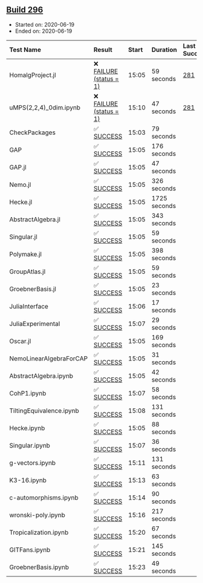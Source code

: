 ## [Build 296](https://oscarci.mathematik.uni-kl.de/job/oscar-stable/296/)

* Started on: 2020-06-19
* Ended on: 2020-06-19

| Test Name    | Result | Start | Duration | Last Success | First Failure |
|:-------------|:-------|:------|:---------|:-------------|:--------------|
| HomalgProject.jl | ❌ [FAILURE (status = 1)](https://oscarci.mathematik.uni-kl.de/job/oscar-stable/296/artifact/logs/build-296/HomalgProject.jl.log) | 15:05 | 59 seconds | [281](https://oscarci.mathematik.uni-kl.de/job/oscar-stable/281/) | [282](https://oscarci.mathematik.uni-kl.de/job/oscar-stable/282/) |
| uMPS(2,2,4)_0dim.ipynb | ❌ [FAILURE (status = 1)](https://oscarci.mathematik.uni-kl.de/job/oscar-stable/296/artifact/logs/build-296/uMPS-2-2-4-_0dim.ipynb.log) | 15:10 | 47 seconds | [281](https://oscarci.mathematik.uni-kl.de/job/oscar-stable/281/) | [282](https://oscarci.mathematik.uni-kl.de/job/oscar-stable/282/) |
| CheckPackages | ✅ [SUCCESS](https://oscarci.mathematik.uni-kl.de/job/oscar-stable/296/artifact/logs/build-296/CheckPackages.log) | 15:03 | 79 seconds |  |  |
| GAP | ✅ [SUCCESS](https://oscarci.mathematik.uni-kl.de/job/oscar-stable/296/artifact/logs/build-296/GAP.log) | 15:05 | 176 seconds |  |  |
| GAP.jl | ✅ [SUCCESS](https://oscarci.mathematik.uni-kl.de/job/oscar-stable/296/artifact/logs/build-296/GAP.jl.log) | 15:05 | 47 seconds |  |  |
| Nemo.jl | ✅ [SUCCESS](https://oscarci.mathematik.uni-kl.de/job/oscar-stable/296/artifact/logs/build-296/Nemo.jl.log) | 15:05 | 326 seconds |  |  |
| Hecke.jl | ✅ [SUCCESS](https://oscarci.mathematik.uni-kl.de/job/oscar-stable/296/artifact/logs/build-296/Hecke.jl.log) | 15:05 | 1725 seconds |  |  |
| AbstractAlgebra.jl | ✅ [SUCCESS](https://oscarci.mathematik.uni-kl.de/job/oscar-stable/296/artifact/logs/build-296/AbstractAlgebra.jl.log) | 15:05 | 343 seconds |  |  |
| Singular.jl | ✅ [SUCCESS](https://oscarci.mathematik.uni-kl.de/job/oscar-stable/296/artifact/logs/build-296/Singular.jl.log) | 15:05 | 59 seconds |  |  |
| Polymake.jl | ✅ [SUCCESS](https://oscarci.mathematik.uni-kl.de/job/oscar-stable/296/artifact/logs/build-296/Polymake.jl.log) | 15:05 | 398 seconds |  |  |
| GroupAtlas.jl | ✅ [SUCCESS](https://oscarci.mathematik.uni-kl.de/job/oscar-stable/296/artifact/logs/build-296/GroupAtlas.jl.log) | 15:05 | 59 seconds |  |  |
| GroebnerBasis.jl | ✅ [SUCCESS](https://oscarci.mathematik.uni-kl.de/job/oscar-stable/296/artifact/logs/build-296/GroebnerBasis.jl.log) | 15:05 | 23 seconds |  |  |
| JuliaInterface | ✅ [SUCCESS](https://oscarci.mathematik.uni-kl.de/job/oscar-stable/296/artifact/logs/build-296/JuliaInterface.log) | 15:06 | 17 seconds |  |  |
| JuliaExperimental | ✅ [SUCCESS](https://oscarci.mathematik.uni-kl.de/job/oscar-stable/296/artifact/logs/build-296/JuliaExperimental.log) | 15:07 | 29 seconds |  |  |
| Oscar.jl | ✅ [SUCCESS](https://oscarci.mathematik.uni-kl.de/job/oscar-stable/296/artifact/logs/build-296/Oscar.jl.log) | 15:05 | 169 seconds |  |  |
| NemoLinearAlgebraForCAP | ✅ [SUCCESS](https://oscarci.mathematik.uni-kl.de/job/oscar-stable/296/artifact/logs/build-296/NemoLinearAlgebraForCAP.log) | 15:05 | 31 seconds |  |  |
| AbstractAlgebra.ipynb | ✅ [SUCCESS](https://oscarci.mathematik.uni-kl.de/job/oscar-stable/296/artifact/logs/build-296/AbstractAlgebra.ipynb.log) | 15:05 | 42 seconds |  |  |
| CohP1.ipynb | ✅ [SUCCESS](https://oscarci.mathematik.uni-kl.de/job/oscar-stable/296/artifact/logs/build-296/CohP1.ipynb.log) | 15:07 | 58 seconds |  |  |
| TiltingEquivalence.ipynb | ✅ [SUCCESS](https://oscarci.mathematik.uni-kl.de/job/oscar-stable/296/artifact/logs/build-296/TiltingEquivalence.ipynb.log) | 15:08 | 131 seconds |  |  |
| Hecke.ipynb | ✅ [SUCCESS](https://oscarci.mathematik.uni-kl.de/job/oscar-stable/296/artifact/logs/build-296/Hecke.ipynb.log) | 15:05 | 88 seconds |  |  |
| Singular.ipynb | ✅ [SUCCESS](https://oscarci.mathematik.uni-kl.de/job/oscar-stable/296/artifact/logs/build-296/Singular.ipynb.log) | 15:07 | 36 seconds |  |  |
| g-vectors.ipynb | ✅ [SUCCESS](https://oscarci.mathematik.uni-kl.de/job/oscar-stable/296/artifact/logs/build-296/g-vectors.ipynb.log) | 15:11 | 131 seconds |  |  |
| K3-16.ipynb | ✅ [SUCCESS](https://oscarci.mathematik.uni-kl.de/job/oscar-stable/296/artifact/logs/build-296/K3-16.ipynb.log) | 15:13 | 63 seconds |  |  |
| c-automorphisms.ipynb | ✅ [SUCCESS](https://oscarci.mathematik.uni-kl.de/job/oscar-stable/296/artifact/logs/build-296/c-automorphisms.ipynb.log) | 15:14 | 90 seconds |  |  |
| wronski-poly.ipynb | ✅ [SUCCESS](https://oscarci.mathematik.uni-kl.de/job/oscar-stable/296/artifact/logs/build-296/wronski-poly.ipynb.log) | 15:16 | 217 seconds |  |  |
| Tropicalization.ipynb | ✅ [SUCCESS](https://oscarci.mathematik.uni-kl.de/job/oscar-stable/296/artifact/logs/build-296/Tropicalization.ipynb.log) | 15:20 | 67 seconds |  |  |
| GITFans.ipynb | ✅ [SUCCESS](https://oscarci.mathematik.uni-kl.de/job/oscar-stable/296/artifact/logs/build-296/GITFans.ipynb.log) | 15:21 | 145 seconds |  |  |
| GroebnerBasis.ipynb | ✅ [SUCCESS](https://oscarci.mathematik.uni-kl.de/job/oscar-stable/296/artifact/logs/build-296/GroebnerBasis.ipynb.log) | 15:23 | 49 seconds |  |  |

